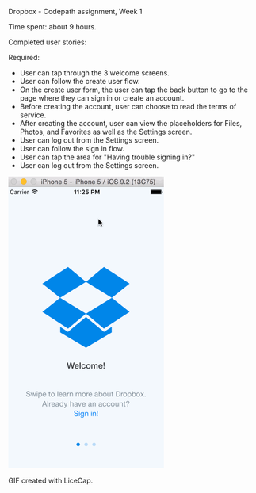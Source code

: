 Dropbox - Codepath assignment, Week 1

Time spent: about 9 hours.

Completed user stories:

Required: 

- User can tap through the 3 welcome screens.
- User can follow the create user flow.
- On the create user form, the user can tap the back button to go to the page where they can sign in or create an account.
- Before creating the account, user can choose to read the terms of service.
- After creating the account, user can view the placeholders for Files, Photos, and Favorites as well as the Settings screen.
- User can log out from the Settings screen.
- User can follow the sign in flow.
- User can tap the area for "Having trouble signing in?"
- User can log out from the Settings screen.

<img src="https://github.com/siadneva/dropbox_siadneva/blob/master/dropbox_siadneva.gif"></img>

GIF created with LiceCap.

